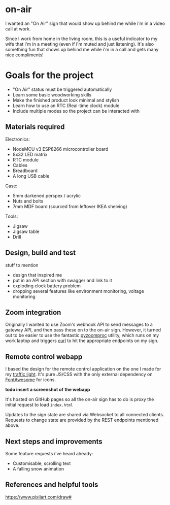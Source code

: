 # on-air

I wanted an "On Air" sign that would show up behind me while i'm in a video call at work.

Since I work from home in the living room, this is a useful indicator to my wife that i'm in a meeting (even if i'm muted and just listening). It's also something fun that shows up behind me while i'm in a call and gets many nice compliments!

# Goals for the project
 * "On Air" status must be triggered automatically
 * Learn some basic woodworking skills
 * Make the finished product look minimal and stylish
 * Learn how to use an RTC (Real-time clock) module
 * Include multiple modes so the project can be interacted with

## Materials required
Electronics:
* NodeMCU v3 ESP8266 microcontroller board
* 8x32 LED matrix
* RTC module
* Cables
* Breadboard
* A long USB cable

Case:
* 5mm darkened perspex / acrylic
* Nuts and bolts
* 7mm MDF board (sourced from leftover IKEA shelving)

Tools:
* Jigsaw
* Jigsaw table
* Drill

## Design, build and test

stuff to mention
* design that inspired me
* put in an API section with swagger and link to it
* exploding clock battery problem
* dropping several features like environment monitoring, voltage monitoring

## Zoom integration
Originally I wanted to use Zoom's webhook API to send messages to a gateway API, and then pass these on to the on-air sign. However, it turned out to be easier to use the fantastic [pyzoomproc](https://github.com/darrenpmeyer/pyzoomproc) utility, which runs on my work laptop and triggers [curl](https://github.com/curl/curl) to hit the appropriate endpoints on my sign.

## Remote control webapp
I based the design for the remote control application on the one I made for my [traffic light](https://github.com/skhg/traffic-light-controller/). It's pure JS/CSS with the only external dependency on [FontAwesome](https://fontawesome.com/) for icons.

**todo insert a screenshot of the webapp**

It's hosted on GitHub pages so all the on-air sign has to do is proxy the initial request to load `index.html`

Updates to the sign state are shared via Websocket to all connected clients. Requests to change state are provided by the REST endpoints mentioned above.

## Next steps and improvements
Some feature requests i've heard already:
* Customisable, scrolling text
* A falling snow animation

## References and helpful tools
https://www.pixilart.com/draw#